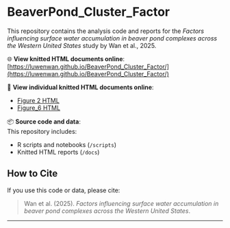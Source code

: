 # BeaverPond_Cluster_Factor

This repository contains the analysis code and reports for the *Factors influencing surface water accumulation in beaver pond complexes across the Western United States* study by Wan et al., 2025.

🌐 **View knitted HTML documents online**:  
[https://luwenwan.github.io/BeaverPond_Cluster_Factor/](https://luwenwan.github.io/BeaverPond_Cluster_Factor/)

🔗 **View individual knitted HTML documents online**:
- [Figure 2 HTML](https://luwenwan.github.io/BeaverPond_Cluster_Factor/Figure_2.html)
- [Figure_6 HTML](https://luwenwan.github.io/BeaverPond_Cluster_Factor/Figure_6.html)

📦 **Source code and data**:  
This repository includes:
- R scripts and notebooks (`/scripts`)
- Knitted HTML reports (`/docs`)

## How to Cite
If you use this code or data, please cite:
> Wan et al. (2025). *Factors influencing surface water accumulation in beaver pond complexes across the Western United States*. 

---

